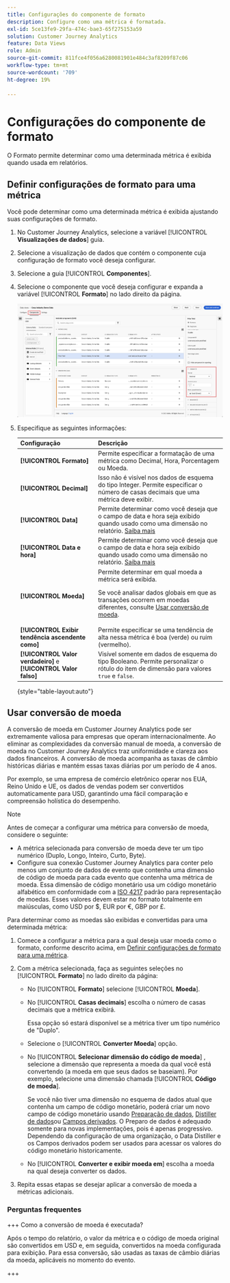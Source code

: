 ```yaml
---
title: Configurações do componente de formato
description: Configure como uma métrica é formatada.
exl-id: 5ce13fe9-29fa-474c-bae3-65f275153a59
solution: Customer Journey Analytics
feature: Data Views
role: Admin
source-git-commit: 811fce4f056a6280081901e484c3af8209f87c06
workflow-type: tm+mt
source-wordcount: '709'
ht-degree: 19%

---
```


# Configurações do componente de formato

O Formato permite determinar como uma determinada métrica é exibida quando usada em relatórios.

## Definir configurações de formato para uma métrica

Você pode determinar como uma determinada métrica é exibida ajustando suas configurações de formato.

1. No Customer Journey Analytics, selecione a variável [!UICONTROL **Visualizações de dados**] guia.

1. Selecione a visualização de dados que contém o componente cuja configuração de formato você deseja configurar.

1. Selecione a guia [!UICONTROL **Componentes**].

1. Selecione o componente que você deseja configurar e expanda a variável [!UICONTROL **Formato**] no lado direito da página.

   ![Configurações de formato](../assets/format-settings.png)

1. Especifique as seguintes informações:

   | Configuração | Descrição |
   | --- | --- |
   | **[!UICONTROL Formato]** | Permite especificar a formatação de uma métrica como Decimal, Hora, Porcentagem ou Moeda. |
   | **[!UICONTROL Decimal]** | Isso não é visível nos dados de esquema do tipo Integer. Permite especificar o número de casas decimais que uma métrica deve exibir. |
   | **[!UICONTROL Data]** | Permite determinar como você deseja que o campo de data e hora seja exibido quando usado como uma dimensão no relatório. [Saiba mais](../../use-cases/data-views/data-views-usecases.md#date-and-date-time-use-cases) |
   | **[!UICONTROL Data e hora]** | Permite determinar como você deseja que o campo de data e hora seja exibido quando usado como uma dimensão no relatório. [Saiba mais](../../use-cases/data-views/data-views-usecases.md#date-and-date-time-use-cases) |
   | **[!UICONTROL Moeda]** | Permite determinar em qual moeda a métrica será exibida. <p>Se você analisar dados globais em que as transações ocorrem em moedas diferentes, consulte  [Usar conversão de moeda](#use-currency-conversion).</p> |
   | **[!UICONTROL Exibir tendência ascendente como]** | Permite especificar se uma tendência de alta nessa métrica é boa (verde) ou ruim (vermelho). |
   | **[!UICONTROL Valor verdadeiro]** e **[!UICONTROL Valor falso]** | Visível somente em dados de esquema do tipo Booleano. Permite personalizar o rótulo do item de dimensão para valores `true` e `false`. |

   {style="table-layout:auto"}

## Usar conversão de moeda

A conversão de moeda em Customer Journey Analytics pode ser extremamente valiosa para empresas que operam internacionalmente. Ao eliminar as complexidades da conversão manual de moeda, a conversão de moeda no Customer Journey Analytics traz uniformidade e clareza aos dados financeiros. A conversão de moeda acompanha as taxas de câmbio históricas diárias e mantém essas taxas diárias por um período de 4 anos.

Por exemplo, se uma empresa de comércio eletrônico operar nos EUA, Reino Unido e UE, os dados de vendas podem ser convertidos automaticamente para USD, garantindo uma fácil comparação e compreensão holística do desempenho.

>[!NOTE]
>
>Antes de começar a configurar uma métrica para conversão de moeda, considere o seguinte:
>
>* A métrica selecionada para conversão de moeda deve ter um tipo numérico (Duplo, Longo, Inteiro, Curto, Byte).
>* Configure sua conexão Customer Journey Analytics para conter pelo menos um conjunto de dados de evento que contenha uma dimensão de código de moeda para cada evento que contenha uma métrica de moeda. Essa dimensão de código monetário usa um código monetário alfabético em conformidade com a [ISO 4217](https://www.iso.org/iso-4217-currency-codes.html) padrão para representação de moedas. Esses valores devem estar no formato totalmente em maiúsculas, como USD por $, EUR por €, GBP por £.

Para determinar como as moedas são exibidas e convertidas para uma determinada métrica:

1. Comece a configurar a métrica para a qual deseja usar moeda como o formato, conforme descrito acima, em [Definir configurações de formato para uma métrica](#configure-format-settings-for-a-metric).

1. Com a métrica selecionada, faça as seguintes seleções no [!UICONTROL **Formato**] no lado direito da página:

   * No [!UICONTROL **Formato**] selecione [!UICONTROL **Moeda**].

   * No [!UICONTROL **Casas decimais**] escolha o número de casas decimais que a métrica exibirá.

     Essa opção só estará disponível se a métrica tiver um tipo numérico de &quot;Duplo&quot;.

   * Selecione o [!UICONTROL **Converter Moeda**] opção.

   * No [!UICONTROL **Selecionar dimensão do código de moeda**] , selecione a dimensão que representa a moeda da qual você está convertendo (a moeda em que seus dados se baseiam). Por exemplo, selecione uma dimensão chamada [!UICONTROL **Código de moeda**].

     Se você não tiver uma dimensão no esquema de dados atual que contenha um campo de código monetário, poderá criar um novo campo de código monetário usando [Preparação de dados](https://experienceleague.adobe.com/docs/experience-platform/data-prep/home.html?lang=pt-BR), [Distiller de dados](https://experienceleague.adobe.com/docs/experience-platform/query/data-distiller/overview.html)ou [Campos derivados](/help/data-views/derived-fields/derived-fields.md). O Preparo de dados é adequado somente para novas implementações, pois é apenas progressivo. Dependendo da configuração de uma organização, o Data Distiller e os Campos derivados podem ser usados para acessar os valores do código monetário historicamente.

   * No [!UICONTROL **Converter e exibir moeda em**] escolha a moeda na qual deseja converter os dados.

1. Repita essas etapas se desejar aplicar a conversão de moeda a métricas adicionais.



### Perguntas frequentes

+++ Como a conversão de moeda é executada?

Após o tempo do relatório, o valor da métrica e o código de moeda original são convertidos em USD e, em seguida, convertidos na moeda configurada para exibição. Para essa conversão, são usadas as taxas de câmbio diárias da moeda, aplicáveis no momento do evento.

+++

